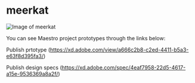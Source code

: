 # meerkat

![Image of meerkat](http://images6.fanpop.com/image/photos/39000000/Meerkats-meerkats-39057430-1600-900.jpg)

You can see Maestro project prototypes through the links below:

Publish prtotype (https://xd.adobe.com/view/a666c2b8-c2ed-4411-b5a3-e63f8d395fa3/)

Publish design specs (https://xd.adobe.com/spec/4eaf7958-22d5-4617-a15e-9536369a8a2f/)
